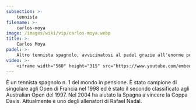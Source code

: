 ```yaml
---
subsection: >-
    tennista
filename: >-
    carlos-moya
image: /images/wiki/vip/carlos-moya.webp
title: >-
    Carlos Moya
padel: >-
    Altro tennista spagnolo, avvicinatosi al padel grazie all'enorme popolarità di questo sport nella penisola iberica. Risalgono a motli anni fa immagini che lo ritraggono in campo con il campione Juan Martin Diaz, ed altre immagini in cui si allena per giocare sempre meglio.
video: >-
    <iframe width="560" height="315" src="https://www.youtube.com/embed/-XH9HCqwR_0" title="YouTube video player" frameborder="0" allow="accelerometer; autoplay; clipboard-write; encrypted-media; gyroscope; picture-in-picture" allowfullscreen></iframe>
---
```

È un tennista spagnolo n. 1 del mondo in pensione. È stato campione di singolare agli Open di Francia nel 1998 ed è stato il secondo classificato agli Australian Open del 1997. Nel 2004 ha aiutato la Spagna a vincere la Coppa Davis. Attualmente è uno degli allenatori di Rafael Nadal.